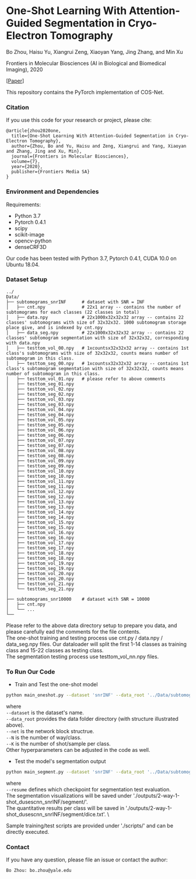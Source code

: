 # One-Shot Learning With Attention-Guided Segmentation in Cryo-Electron Tomography

Bo Zhou, Haisu Yu, Xiangrui Zeng, Xiaoyan Yang, Jing Zhang, and Min Xu

Frontiers in Molecular Biosciences (AI in Biological and Biomedical Imaging), 2020

[[Paper](https://www.frontiersin.org/articles/10.3389/fmolb.2020.613347/full)]

This repository contains the PyTorch implementation of COS-Net.

### Citation
If you use this code for your research or project, please cite:

    @article{zhou2020one,
      title={One-Shot Learning With Attention-Guided Segmentation in Cryo-Electron Tomography},
      author={Zhou, Bo and Yu, Haisu and Zeng, Xiangrui and Yang, Xiaoyan and Zhang, Jing and Xu, Min},
      journal={Frontiers in Molecular Biosciences},
      volume={7},
      year={2020},
      publisher={Frontiers Media SA}
    }


### Environment and Dependencies
Requirements:
* Python 3.7
* Pytorch 0.4.1
* scipy
* scikit-image
* opencv-python
* denseCRF3D

Our code has been tested with Python 3.7, Pytorch 0.4.1, CUDA 10.0 on Ubuntu 18.04.


### Dataset Setup
    ../
    Data/
    ├── subtomograms_snrINF      # dataset with SNR = INF       
    │   ├── cnt.npy              # 22x1 array -- contains the number of subtomograms for each classes (22 classes in total)
    │   ├── data.npy             # 22x1000x32x32x32 array -- contains 22 classes' subtomograms with size of 32x32x32. 1000 subtomogram storage place give, and is indexed by cnt.npy
    │   ├── data_seg.npy         # 22x1000x32x32x32 array -- contains 22 classes' subtomogram segmentation with size of 32x32x32, corresponding with data.npy
    │   ├── testtom_vol_00.npy   # 1xcountsx32x32x32 array -- contains 1st class's subtomograms with size of 32x32x32, counts means number of subtomogram in this class.
    │   ├── testtom_seg_00.npy   # 1xcountsx32x32x32 array -- contains 1st class's subtomogram segmentation with size of 32x32x32, counts means number of subtomogram in this class.
    │   ├── testtom_vol_01.npy   # please refer to above comments
    │   ├── testtom_seg_01.npy 
    │   ├── testtom_vol_02.npy  
    │   ├── testtom_seg_02.npy  
    │   ├── testtom_vol_03.npy  
    │   ├── testtom_seg_03.npy  
    │   ├── testtom_vol_04.npy  
    │   ├── testtom_seg_04.npy 
    │   ├── testtom_vol_05.npy  
    │   ├── testtom_seg_05.npy  
    │   ├── testtom_vol_06.npy  
    │   ├── testtom_seg_06.npy 
    │   ├── testtom_vol_07.npy  
    │   ├── testtom_seg_07.npy  
    │   ├── testtom_vol_08.npy  
    │   ├── testtom_seg_08.npy  
    │   ├── testtom_vol_09.npy  
    │   ├── testtom_seg_09.npy 
    │   ├── testtom_vol_10.npy  
    │   ├── testtom_seg_10.npy 
    │   ├── testtom_vol_11.npy  
    │   ├── testtom_seg_11.npy  
    │   ├── testtom_vol_12.npy  
    │   ├── testtom_seg_12.npy 
    │   ├── testtom_vol_13.npy  
    │   ├── testtom_seg_13.npy  
    │   ├── testtom_vol_14.npy  
    │   ├── testtom_seg_14.npy  
    │   ├── testtom_vol_15.npy  
    │   ├── testtom_seg_15.npy 
    │   ├── testtom_vol_16.npy  
    │   ├── testtom_seg_16.npy  
    │   ├── testtom_vol_17.npy  
    │   ├── testtom_seg_17.npy 
    │   ├── testtom_vol_18.npy  
    │   ├── testtom_seg_18.npy  
    │   ├── testtom_vol_19.npy  
    │   ├── testtom_seg_19.npy  
    │   ├── testtom_vol_20.npy  
    │   ├── testtom_seg_20.npy 
    │   ├── testtom_vol_21.npy  
    │   └── testtom_seg_21.npy 
    │
    ├── subtomograms_snr10000    # dataset with SNR = 10000  
    │   ├── cnt.npy
    │   └── ... 
    └── 

Please refer to the above data directory setup to prepare you data, and please carefully ead the comments for the file contents. \
The one-shot training and testing process use cnt.py / data.npy / data_seg.npy files. Our dataloader will split the first 1-14 classes as training class and 15-22 classes as testing class. \
The segmentation testing process use testtom_vol_nn.npy files.

### To Run Our Code
- Train and Test the one-shot model
```bash
python main_oneshot.py --dataset 'snrINF' --data_root '../Data/subtomograms_snrINF/' --net 'dusescnn' --N 2 --K 1
```
where \
`--dataset` is the dataset's name. \
`--data_root`  provides the data folder directory (with structure illustrated above). \
`--net` is the network block structrue. \
`--N` is the number of way/class. \
`--K` is the number of shot/sample per class. \
Other hyperparameters can be adjusted in the code as well.

- Test the model's segmentation output
```bash
python main_segment.py --dataset 'snrINF' --data_root '../Data/subtomograms_snrINF/' --resume './outputs/2-way-1-shot_dusescnn_snrINF/model_25.pkl' --net 'dusescnn' --N 2 --K 1 
```
where \
`--resume` defines which checkpoint for segmentation test evaluation. \
The segmentation visualizations will be saved under './outputs/2-way-1-shot_dusescnn_snrINF/segment/'. \
The quantitative results per class will be saved in './outputs/2-way-1-shot_dusescnn_snrINF/segment/dice.txt'. \

Sample training/test scripts are provided under './scripts/' and can be directly executed.


### Contact 
If you have any question, please file an issue or contact the author:
```
Bo Zhou: bo.zhou@yale.edu
```